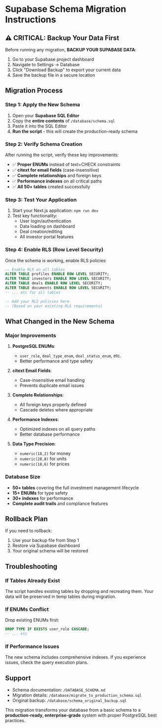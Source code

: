 # Supabase Schema Migration Instructions

## ⚠️ CRITICAL: Backup Your Data First

Before running any migration, **BACKUP YOUR SUPABASE DATA**:

1. Go to your Supabase project dashboard
2. Navigate to Settings → Database
3. Click "Download Backup" to export your current data
4. Save the backup file in a secure location

## Migration Process

### Step 1: Apply the New Schema

1. Open your **Supabase SQL Editor**
2. Copy the **entire contents** of `/database/schema.sql`
3. Paste it into the SQL Editor
4. **Run the script** - this will create the production-ready schema

### Step 2: Verify Schema Creation

After running the script, verify these key improvements:

- ✅ **Proper ENUMs** instead of text+CHECK constraints
- ✅ **citext for email fields** (case-insensitive)
- ✅ **Complete relationships** and foreign keys
- ✅ **Performance indexes** on all critical paths
- ✅ **All 50+ tables** created successfully

### Step 3: Test Your Application

1. Start your Next.js application: `npm run dev`
2. Test key functionality:
   - User login/authentication
   - Data loading on dashboard
   - Deal creation/editing
   - All investor portal features

### Step 4: Enable RLS (Row Level Security)

Once the schema is working, enable RLS policies:

```sql
-- Enable RLS on all tables
ALTER TABLE profiles ENABLE ROW LEVEL SECURITY;
ALTER TABLE investors ENABLE ROW LEVEL SECURITY;
ALTER TABLE deals ENABLE ROW LEVEL SECURITY;
ALTER TABLE documents ENABLE ROW LEVEL SECURITY;
-- ... etc for all tables

-- Add your RLS policies here
-- (Based on your existing RLS requirements)
```

## What Changed in the New Schema

### Major Improvements

1. **PostgreSQL ENUMs**:
   - `user_role`, `deal_type_enum`, `deal_status_enum`, etc.
   - Better performance and type safety

2. **citext Email Fields**:
   - Case-insensitive email handling
   - Prevents duplicate email issues

3. **Complete Relationships**:
   - All foreign keys properly defined
   - Cascade deletes where appropriate

4. **Performance Indexes**:
   - Optimized indexes on all query paths
   - Better database performance

5. **Data Type Precision**:
   - `numeric(18,2)` for money
   - `numeric(28,8)` for units
   - `numeric(18,6)` for prices

### Database Size
- **50+ tables** covering the full investment management lifecycle
- **15+ ENUMs** for type safety
- **30+ indexes** for performance
- **Complete audit trails** and compliance features

## Rollback Plan

If you need to rollback:
1. Use your backup file from Step 1
2. Restore via Supabase dashboard
3. Your original schema will be restored

## Troubleshooting

### If Tables Already Exist
The script handles existing tables by dropping and recreating them. Your data will be preserved in temp tables during migration.

### If ENUMs Conflict
Drop existing ENUMs first:
```sql
DROP TYPE IF EXISTS user_role CASCADE;
-- ... etc
```

### If Performance Issues
The new schema includes comprehensive indexes. If you experience issues, check the query execution plans.

## Support

- Schema documentation: `/DATABASE_SCHEMA.md`
- Migration details: `/database/migrate_to_production_schema.sql`
- Original backup: `/database/schema_original_backup.sql`

This migration transforms your database from a basic schema to a **production-ready, enterprise-grade** system with proper PostgreSQL best practices.